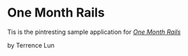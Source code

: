 # One Month Rails

Tis is the pintresting sample application for
[*One Month Rails*](http://onemonthrails.com)

by Terrence Lun